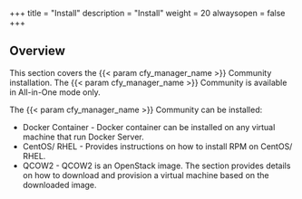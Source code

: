 +++
title = "Install"
description = "Install"
weight = 20
alwaysopen = false
+++

## Overview

This section covers the {{< param cfy_manager_name >}} Community installation. The {{< param cfy_manager_name >}} Community is available in All-in-One mode only.

The {{< param cfy_manager_name >}} Community can be installed:

* Docker Container - Docker container can be installed on any virtual machine that run Docker Server.
* CentOS/ RHEL - Provides instructions on how to install RPM on CentOS/ RHEL.
* QCOW2 - QCOW2 is an OpenStack image. The section provides details on how to download and provision a virtual machine based on the downloaded image.